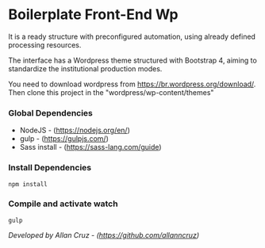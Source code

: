# Boilerplate Front-End Wp #

It is a ready structure with preconfigured automation, using already defined processing resources.

The interface has a Wordpress theme structured with Bootstrap 4, aiming to standardize the institutional production modes.

You need to download wordpress from https://br.wordpress.org/download/. Then clone this project in the "wordpress/wp-content/themes"

### Global Dependencies

* NodeJS - (https://nodejs.org/en/)
* gulp - (https://gulpjs.com/)
* Sass install - (https://sass-lang.com/guide)


### Install Dependencies
```
npm install
```
### Compile and activate watch
```
gulp
```

*Developed by Allan Cruz - (https://github.com/allanncruz)*
